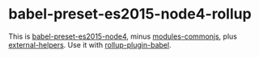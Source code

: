 # babel-preset-es2015-node4-rollup

This is [babel-preset-es2015-node4](https://github.com/jbach/babel-preset-es2015-node4), minus [modules-commonjs](http://babeljs.io/docs/plugins/transform-es2015-modules-commonjs/), plus [external-helpers](http://babeljs.io/docs/plugins/external-helpers/). Use it with [rollup-plugin-babel](https://github.com/rollup/rollup-plugin-babel).